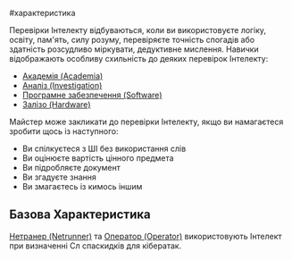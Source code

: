 #характеристика 

Перевірки Інтелекту відбуваються, коли ви використовуєте логіку, освіту, пам'ять, силу розуму, перевіряєте точність спогадів або здатність розсудливо міркувати, дедуктивне мислення. Навички відображають особливу схильність до деяких перевірок Інтелекту:
- [Академія (Academia)](../Навички/Академія%20(Academia).md)
- [Аналіз (Investigation)](../Навички/Аналіз%20(Investigation).md)
- [Програмне забезпечення (Software)](../Навички/Програмне%20забезпечення%20(Software).md)
- [Залізо (Hardware)](../Навички/Залізо%20(Hardware).md)

Майстер може закликати до перевірки Інтелекту, якщо ви намагаєтеся зробити щось із наступного:
- Ви спілкуєтеся з ШІ без використання слів
- Ви оцінюєте вартість цінного предмета
- Ви підробляєте документ
- Ви згадуєте знання
- Ви змагаєтесь із кимось іншим

## Базова Характеристика
[Нетранер (Netrunner)](../Класи/Нетранер%20(Netrunner).md) та [Оператор (Operator)](../Класи/Оператор%20(Operator).md) використовують Інтелект при визначенні Сл спаскидків для кібератак.
